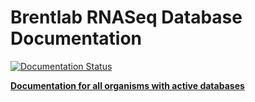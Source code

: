 # Brentlab RNASeq Database Documentation

[![Documentation Status](https://readthedocs.org/projects/rnaseq-databases-documentation/badge/?version=latest)](https://rnaseq-databases-documentation.readthedocs.io/en/latest/?badge=latest)  

[__Documentation for all organisms with active databases__](https://rnaseq-databases-documentation.readthedocs.io/en/latest/?badge=latest)
